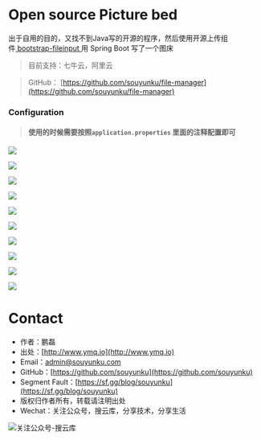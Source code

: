 # Open source Picture bed

出于自用的目的，又找不到Java写的开源的程序，然后使用开源上传组件[ bootstrap-fileinput ](https://github.com/kartik-v/bootstrap-fileinput/)用 Spring Boot 写了一个图床

> 目前支持：七牛云，阿里云


> GitHub： [https://github.com/souyunku/file-manager](https://github.com/souyunku/file-manager)


### Configuration

> #### 使用的时候需要按照`application.properties` 里面的注释配置即可

![](https://raw.githubusercontent.com/souyunku/file-manager/master/doc/index-0.png)


![](https://raw.githubusercontent.com/souyunku/file-manager/master/doc/index-1.png)


![](https://raw.githubusercontent.com/souyunku/file-manager/master/doc/index-2.png)


![](https://raw.githubusercontent.com/souyunku/file-manager/master/doc/index-3.png)


![](https://raw.githubusercontent.com/souyunku/file-manager/master/doc/index-4.png)


![](https://raw.githubusercontent.com/souyunku/file-manager/master/doc/index-5.png)


![](https://raw.githubusercontent.com/souyunku/file-manager/master/doc/index-6.png)


![](https://raw.githubusercontent.com/souyunku/file-manager/master/doc/index-7.png)


![](https://raw.githubusercontent.com/souyunku/file-manager/master/doc/index-8.png)


![](https://raw.githubusercontent.com/souyunku/file-manager/master/doc/index-9.png)

# Contact

 - 作者：鹏磊  
 - 出处：[http://www.ymq.io](http://www.ymq.io)  
 - Email：[admin@souyunku.com](admin@souyunku.com)  
 - GitHub：[https://github.com/souyunku](https://github.com/souyunku)  
 - Segment Fault：[https://sf.gg/blog/souyunku](https://sf.gg/blog/souyunku)  
 - 版权归作者所有，转载请注明出处
 - Wechat：关注公众号，搜云库，分享技术，分享生活
 
![关注公众号-搜云库](http://www.ymq.io/images/souyunku.png "搜云库")


